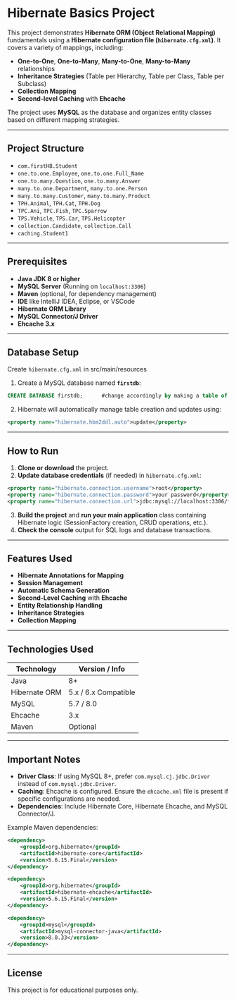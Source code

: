 # Hibernate Basics Project

This project demonstrates **Hibernate ORM (Object Relational Mapping)** fundamentals using a **Hibernate configuration file (`hibernate.cfg.xml`)**. It covers a variety of mappings, including:

- **One-to-One**, **One-to-Many**, **Many-to-One**, **Many-to-Many** relationships
- **Inheritance Strategies** (Table per Hierarchy, Table per Class, Table per Subclass)
- **Collection Mapping**
- **Second-level Caching** with **Ehcache**

The project uses **MySQL** as the database and organizes entity classes based on different mapping strategies.

---

## Project Structure

- `com.firstHB.Student`
- `one.to.one.Employee`, `one.to.one.Full_Name`
- `one.to.many.Question`, `one.to.many.Answer`
- `many.to.one.Department`, `many.to.one.Person`
- `many.to.many.Customer`, `many.to.many.Product`
- `TPH.Animal`, `TPH.Cat`, `TPH.Dog`
- `TPC.Ani`, `TPC.Fish`, `TPC.Sparrow`
- `TPS.Vehicle`, `TPS.Car`, `TPS.Helicopter`
- `collection.Candidate`, `collection.Call`
- `caching.Student1`

---

## Prerequisites

- **Java JDK 8 or higher**
- **MySQL Server** (Running on `localhost:3306`)
- **Maven** (optional, for dependency management)
- **IDE** like IntelliJ IDEA, Eclipse, or VSCode
- **Hibernate ORM Library**
- **MySQL Connector/J Driver**
- **Ehcache 3.x**

---

## Database Setup

Create `hibernate.cfg.xml` in src/main/resources

1. Create a MySQL database named **`firstdb`**:   
```sql
CREATE DATABASE firstdb;      #change accordingly by making a table of your choice

```

2. Hibernate will automatically manage table creation and updates using:

```xml
<property name="hibernate.hbm2ddl.auto">update</property>
```

---

## How to Run

1. **Clone or download** the project.
2. **Update database credentials** (if needed) in `hibernate.cfg.xml`:

```xml
<property name="hibernate.connection.username">root</property>
<property name="hibernate.connection.password">your password</property>
<property name="hibernate.connection.url">jdbc:mysql://localhost:3306/firstdb</property>
```

3. **Build the project** and **run your main application** class containing Hibernate logic (SessionFactory creation, CRUD operations, etc.).
4. **Check the console** output for SQL logs and database transactions.

---

## Features Used

- **Hibernate Annotations for Mapping**
- **Session Management**
- **Automatic Schema Generation**
- **Second-Level Caching** with **Ehcache**
- **Entity Relationship Handling**
- **Inheritance Strategies**
- **Collection Mapping**

---

## Technologies Used

| Technology         | Version / Info      |
|---------------------|---------------------|
| Java                | 8+                  |
| Hibernate ORM       | 5.x / 6.x Compatible |
| MySQL               | 5.7 / 8.0            |
| Ehcache             | 3.x                 |
| Maven               | Optional             |

---

## Important Notes

- **Driver Class**: If using MySQL 8+, prefer `com.mysql.cj.jdbc.Driver` instead of `com.mysql.jdbc.Driver`.
- **Caching**: Ehcache is configured. Ensure the `ehcache.xml` file is present if specific configurations are needed.
- **Dependencies**: Include Hibernate Core, Hibernate Ehcache, and MySQL Connector/J.

Example Maven dependencies:

```xml
<dependency>
    <groupId>org.hibernate</groupId>
    <artifactId>hibernate-core</artifactId>
    <version>5.6.15.Final</version>
</dependency>

<dependency>
    <groupId>org.hibernate</groupId>
    <artifactId>hibernate-ehcache</artifactId>
    <version>5.6.15.Final</version>
</dependency>

<dependency>
    <groupId>mysql</groupId>
    <artifactId>mysql-connector-java</artifactId>
    <version>8.0.33</version>
</dependency>
```

---

## License

This project is for educational purposes only.


